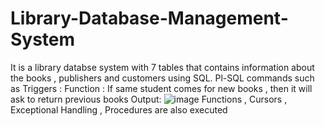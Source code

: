 # Library-Database-Management-System
It is a library databse system with 7 tables that contains information about the books , publishers and customers using SQL.
Pl-SQL commands such as 
Triggers :
 Function : If same student comes for new books , then it will ask to return previous books
 Output:
 ![image](https://user-images.githubusercontent.com/60638186/119257355-8eef9100-bbe2-11eb-95e1-34d2ba0a8281.png)
 Functions , Cursors , Exceptional Handling , Procedures are also executed
